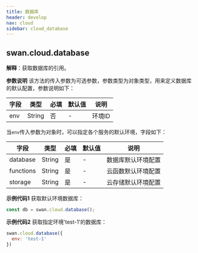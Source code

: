 ```yaml
---
title: 数据库
header: develop
nav: cloud
sidebar: cloud_database
---
```


## swan.cloud.database

**解释**：获取数据库的引用。

**参数说明**
该方法的传入参数为可选参数，参数类型为对象类型，用来定义数据库的默认配置，参数说明如下：

|字段|类型|必填|默认值|说明|
|---|---|---|---|---|
|env|String|否|-|环境ID|

当`env`传入参数为对象时，可以指定各个服务的默认环境，字段如下：

|字段|类型|必填|默认值|说明|
|---|---|---|---|---|
|database|String|是|-|数据库默认环境配置|
|functions|String|是|-|云函数默认环境配置|
|storage|String|是|-|云存储默认环境配置|

**示例代码1**
获取默认环境数据库：
```js
const db = swan.cloud.database();
```

**示例代码2**
获取指定环境'test-1'的数据库：
```js
swan.cloud.database({
  env: 'test-1'
})
```
